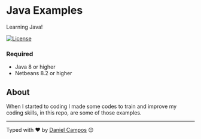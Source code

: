 # Java Examples
Learning Java!

[![License](https://badgen.net/badge/license/MIT/blue)](LICENSE)

### Required
- Java 8 or higher
- Netbeans 8.2 or higher

## About
When I started to coding I made some codes to train and improve my coding skills, in this repo, are some of those examples.

---
Typed with ❤️ by [Daniel Campos](https://github.com/giusniyyel) 😊